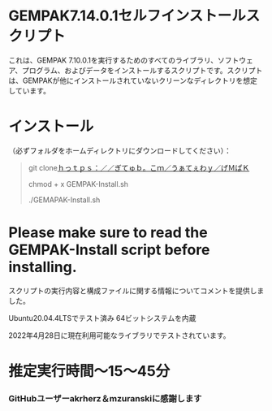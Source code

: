 # GEMPAK7.14.0.1セルフインストールスクリプト

これは、GEMPAK 7.10.0.1を実行するためのすべてのライブラリ、ソフトウェア、プログラム、およびデータをインストールするスクリプトです。スクリプトは、GEMPAKが他にインストールされていないクリーンなディレクトリを想定しています。

# インストール

（必ずフォルダをホームディレクトリにダウンロードしてください）：

> git clone[ｈっｔｐｓ：／／ぎてゅｂ。こｍ／うぁてぇわｙ／げＭぱＫ](https://github.com/whatheway/GEMPAK)
>
> chmod + x GEMPAK-Install.sh
>
> ./GEMAPAK-Install.sh

# Please make sure to read the GEMPAK-Install script before installing.

スクリプトの実行内容と構成ファイルに関する情報についてコメントを提供しました。

Ubuntu20.04.4LTSでテスト済み
64ビットシステムを内蔵

2022年4月28日に現在利用可能なライブラリでテストされています。

# 推定実行時間〜15〜45分

### GitHubユーザーakrherz＆mzuranskiに感謝します
